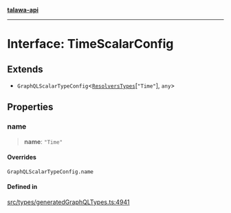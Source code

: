 [**talawa-api**](../../../README.md)

***

# Interface: TimeScalarConfig

## Extends

- `GraphQLScalarTypeConfig`\<[`ResolversTypes`](../type-aliases/ResolversTypes.md)\[`"Time"`\], `any`\>

## Properties

### name

> **name**: `"Time"`

#### Overrides

`GraphQLScalarTypeConfig.name`

#### Defined in

[src/types/generatedGraphQLTypes.ts:4941](https://github.com/Suyash878/talawa-api/blob/e4413cec641a837926071678fed3c7f67234e31e/src/types/generatedGraphQLTypes.ts#L4941)
